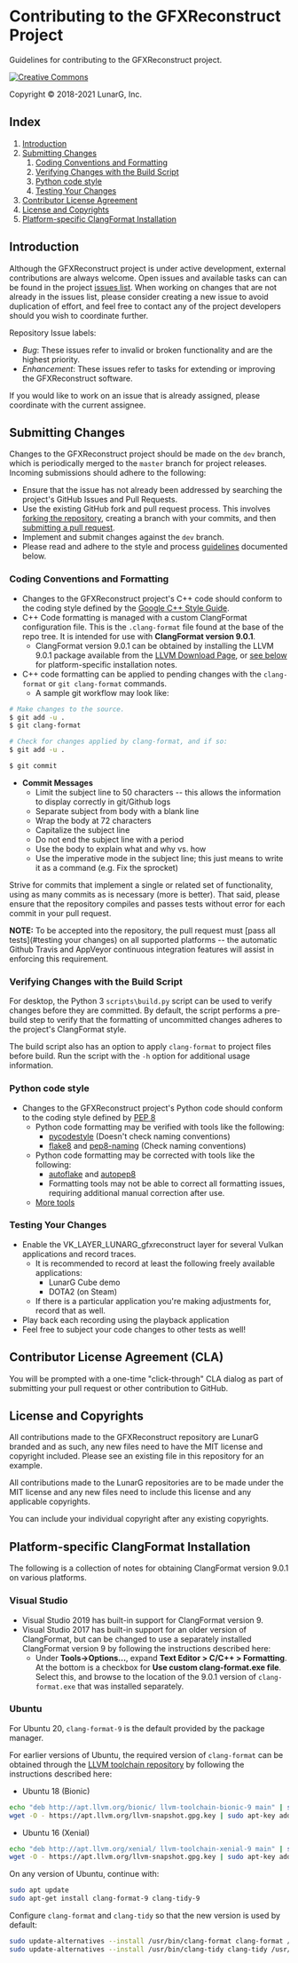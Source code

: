 # Contributing to the GFXReconstruct Project

Guidelines for contributing to the GFXReconstruct project.

[![Creative Commons][1]][2]

[1]: https://i.creativecommons.org/l/by-nd/4.0/88x31.png "Creative Commons License"
[2]: https://creativecommons.org/licenses/by-nd/4.0/

Copyright &copy; 2018-2021 LunarG, Inc.

## **Index**

1. [Introduction](#introduction)
2. [Submitting Changes](#submitting-changes)
    1. [Coding Conventions and Formatting](#coding-conventions-and-formatting)
    2. [Verifying Changes with the Build Script](#verifying-changes-with-the-build-script)
    3. [Python code style](#python-code-style)
    4. [Testing Your Changes](#testing-your-changes)
3. [Contributor License Agreement](#contributor-license-agreement-cla)
4. [License and Copyrights](#license-and-copyrights)
5. [Platform-specific ClangFormat Installation](#platform-specific-clangformat-installation)

## **Introduction**

Although the GFXReconstruct project is under active development, external
contributions are always welcome.  Open issues and available tasks can
can be found in the project
[issues list](https://github.com/LunarG/gfxreconstruct/issues).  When
working on changes that are not already in the issues list, please
consider creating a new issue to avoid duplication of effort, and
feel free to contact any of the project developers should you wish to
coordinate further.

Repository Issue labels:

- _Bug_:          These issues refer to invalid or broken functionality and
 are the highest priority.
- _Enhancement_:  These issues refer to tasks for extending or improving the
 GFXReconstruct software.

If you would like to work on an issue that is already assigned, please coordinate
with the current assignee.

## **Submitting Changes**

Changes to the GFXReconstruct project should be made on the `dev` branch, which
is periodically merged to the `master` branch for project releases.  Incoming
submissions should adhere to the following:

- Ensure that the issue has not already been addressed by searching the project's
GitHub Issues and Pull Requests.
- Use the existing GitHub fork and pull request process.
  This involves [forking the repository](https://help.github.com/articles/fork-a-repo/),
  creating a branch with your commits, and then [submitting a pull request](https://help.github.com/articles/using-pull-requests/).
- Implement and submit changes against the `dev` branch.
- Please read and adhere to the style and process [guidelines](#coding-conventions-and-formatting) documented below.

### **Coding Conventions and Formatting**

- Changes to the GFXReconstruct project's C++ code should conform to the coding
  style defined by the [Google C++ Style Guide](https://google.github.io/styleguide/cppguide.html).
- C++ Code formatting is managed with a custom ClangFormat configuration file.
  This is the `.clang-format` file found at the base of the repo tree.
  It is intended for use with **ClangFormat version 9.0.1**.
  - ClangFormat version 9.0.1 can be obtained by installing the LLVM 9.0.1
    package available from the [LLVM Download Page](https://releases.llvm.org/download.html),
    or [see below](#platform-specific-clangformat-installation) for
    platform-specific installation notes.
- C++ code formatting can be applied to pending changes with the `clang-format`
  or `git clang-format` commands.
  - A sample git workflow may look like:

```bash
# Make changes to the source.
$ git add -u .
$ git clang-format

# Check for changes applied by clang-format, and if so:
$ git add -u .

$ git commit
```

- **Commit Messages**
  - Limit the subject line to 50 characters -- this allows the information
    to display correctly in git/Github logs
  - Separate subject from body with a blank line
  - Wrap the body at 72 characters
  - Capitalize the subject line
  - Do not end the subject line with a period
  - Use the body to explain what and why vs. how
  - Use the imperative mode in the subject line; this just means to write it
      as a command (e.g. Fix the sprocket)

Strive for commits that implement a single or related set of functionality,
using as many commits as is necessary (more is better).
That said, please ensure that the repository compiles and passes tests without
error for each commit in your pull request.

**NOTE:** To be accepted into the repository, the pull request must
[pass all tests](#testing your changes) on all supported platforms
-- the automatic Github Travis and AppVeyor continuous integration features will
assist in enforcing this requirement.

### **Verifying Changes with the Build Script**

For desktop, the Python 3 `scripts\build.py` script can be used to verify changes
before they are committed.  By default, the script performs a pre-build step to
verify that the formatting of uncommitted changes adheres to the project's
ClangFormat style.

The build script also has an option to apply `clang-format` to project files
before build.  Run the script with the `-h` option for additional usage
information.

### **Python code style**

- Changes to the GFXReconstruct project's Python code should conform to the
  coding style defined by [PEP 8](https://www.python.org/dev/peps/pep-0008/)
  - Python code formatting may be verified with tools like the following:
    - [pycodestyle](https://pypi.org/project/pycodestyle/) (Doesn't check naming conventions)
    - [flake8](https://pypi.org/project/flake8/) and
      [pep8-naming](https://pypi.org/project/pep8-naming/) (Check naming conventions)
  - Python code formatting may be corrected with tools like the following:
    - [autoflake](https://pypi.org/project/autoflake/) and
      [autopep8](https://pypi.org/project/autopep8/)
    - Formatting tools may not be able to correct all formatting issues,
      requiring additional manual correction after use.
  - [More tools](https://github.com/pycqa/pycodestyle/wiki/RelatedTools)

### **Testing Your Changes**

- Enable the VK_LAYER_LUNARG_gfxreconstruct layer for several Vulkan
  applications and record traces.
  - It is recommended to record at least the following freely available
    applications:
    - LunarG Cube demo
    - DOTA2 (on Steam)
  - If there is a particular application you're making adjustments for, record
    that as well.
- Play back each recording using the playback application
- Feel free to subject your code changes to other tests as well!

## **Contributor License Agreement (CLA)**

You will be prompted with a one-time "click-through" CLA dialog as part of
submitting your pull request or other contribution to GitHub.

## **License and Copyrights**

All contributions made to the GFXReconstruct repository are LunarG branded and
as such, any new files need to have the MIT license and copyright included.
Please see an existing file in this repository for an example.

All contributions made to the LunarG repositories are to be made under the
MIT license and any new files need to include this license and any applicable
copyrights.

You can include your individual copyright after any existing copyrights.

## **Platform-specific ClangFormat Installation**

The following is a collection of notes for obtaining ClangFormat version 9.0.1
on various platforms.

### **Visual Studio**

- Visual Studio 2019 has built-in support for ClangFormat version 9.
- Visual Studio 2017 has built-in support for an older version of ClangFormat,
  but can be changed to use a separately installed ClangFormat version 9
  by following the instructions described here:
  - Under **Tools->Options...**, expand **Text Editor > C/C++ > Formatting**.
    At the bottom is a checkbox for **Use custom clang-format.exe file**.
    Select this, and browse to the location of the 9.0.1 version of
    `clang-format.exe` that was installed separately.

### **Ubuntu**

For Ubuntu 20, `clang-format-9` is the default provided by the package manager.

For earlier versions of Ubuntu, the required version of `clang-format` can be
obtained through the [LLVM toolchain repository](https://apt.llvm.org) by
following the instructions described here:

- Ubuntu 18 (Bionic)

```bash
echo "deb http://apt.llvm.org/bionic/ llvm-toolchain-bionic-9 main" | sudo tee /etc/apt/sources.list.d/llvm.list
wget -O - https://apt.llvm.org/llvm-snapshot.gpg.key | sudo apt-key add -
```

- Ubuntu 16 (Xenial)

```bash
echo "deb http://apt.llvm.org/xenial/ llvm-toolchain-xenial-9 main" | sudo tee /etc/apt/sources.list.d/llvm.list
wget -O - https://apt.llvm.org/llvm-snapshot.gpg.key | sudo apt-key add -
```

On any version of Ubuntu, continue with:

```bash
sudo apt update
sudo apt-get install clang-format-9 clang-tidy-9
```

Configure `clang-format` and `clang-tidy` so that the new version is used by default:

```bash
sudo update-alternatives --install /usr/bin/clang-format clang-format /usr/bin/clang-format-9 900
sudo update-alternatives --install /usr/bin/clang-tidy clang-tidy /usr/bin/clang-tidy-9 900
```
